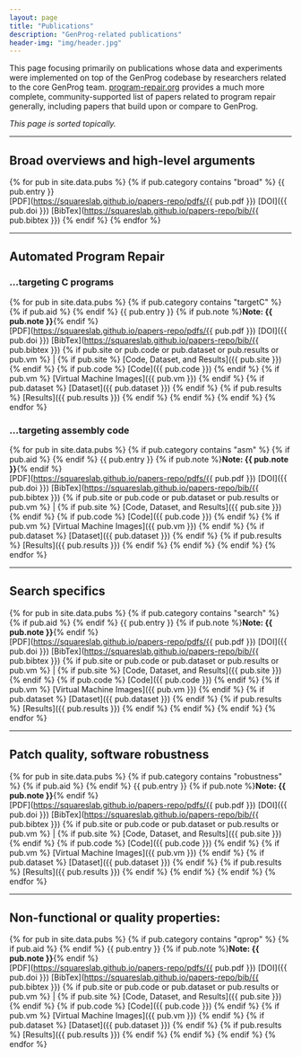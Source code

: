 ```yaml
---
layout: page
title: "Publications"
description: "GenProg-related publications"
header-img: "img/header.jpg"
---
```


This page focusing primarily on publications whose data and experiments were
implemented on top of the GenProg codebase by researchers related to the core
GenProg team.  [program-repair.org](http://program-repair.org/) provides a much
more complete, community-supported list of papers related to program repair
generally, including papers that build upon or compare to GenProg.

*This page is sorted topically.*


---

Broad overviews and high-level arguments
-------------------------


{% for pub in site.data.pubs %} {% if pub.category contains "broad" %}
{{ pub.entry }}  
[PDF](https://squareslab.github.io/papers-repo/pdfs/{{ pub.pdf }})
[DOI]({{ pub.doi }})
[BibTex](https://squareslab.github.io/papers-repo/bib/{{ pub.bibtex }}) 
{% endif %} {% endfor %}



---

Automated Program Repair
-------------------------

### ...targeting C programs

{% for pub in site.data.pubs %} {% if pub.category contains "targetC" %}
{% if pub.aid %} <a id="{{ pub.aid }}"></a>{% endif %}
{{ pub.entry }} {% if pub.note %}**Note: {{ pub.note }}**{% endif %}  
[PDF](https://squareslab.github.io/papers-repo/pdfs/{{ pub.pdf }})
[DOI]({{ pub.doi }})
[BibTex](https://squareslab.github.io/papers-repo/bib/{{ pub.bibtex }}) 
{% if pub.site or pub.code or pub.dataset or pub.results or pub.vm %} |
{% if pub.site %} [Code, Dataset, and Results]({{ pub.site }}) {% endif %} {% if pub.code %}  [Code]({{ pub.code }}) {% endif %}  {% if pub.vm %} [Virtual Machine Images]({{ pub.vm }})
{% endif %} {% if pub.dataset %} [Dataset]({{ pub.dataset }}) {% endif %} {% if pub.results %}  [Results]({{ pub.results }}) {% endif %}
{% endif %} 
{% endif %}
{% endfor %}

### ...targeting assembly code


{% for pub in site.data.pubs %} {% if pub.category contains "asm" %}
{% if pub.aid %} <a id="{{ pub.aid }}"></a>{% endif %}
{{ pub.entry }} {% if pub.note %}**Note: {{ pub.note }}**{% endif %}  
[PDF](https://squareslab.github.io/papers-repo/pdfs/{{ pub.pdf }})
[DOI]({{ pub.doi }})
[BibTex](https://squareslab.github.io/papers-repo/bib/{{ pub.bibtex }}) 
{% if pub.site or pub.code or pub.dataset or pub.results or pub.vm %} |
{% if pub.site %} [Code, Dataset, and Results]({{ pub.site }}) {% endif %} {% if pub.code %}  [Code]({{ pub.code }}) {% endif %}  {% if pub.vm %} [Virtual Machine Images]({{ pub.vm }})
{% endif %} {% if pub.dataset %} [Dataset]({{ pub.dataset }}) {% endif %} {% if pub.results %}  [Results]({{ pub.results }}) {% endif %}
{% endif %} 
{% endif %}
{% endfor %}

---

Search specifics
-----------------

{% for pub in site.data.pubs %} {% if pub.category contains "search" %}
{% if pub.aid %} <a id="{{ pub.aid }}"></a>{% endif %}
{{ pub.entry }} {% if pub.note %}**Note: {{ pub.note }}**{% endif %}  
[PDF](https://squareslab.github.io/papers-repo/pdfs/{{ pub.pdf }})
[DOI]({{ pub.doi }})
[BibTex](https://squareslab.github.io/papers-repo/bib/{{ pub.bibtex }}) 
{% if pub.site or pub.code or pub.dataset or pub.results or pub.vm %} |
{% if pub.site %} [Code, Dataset, and Results]({{ pub.site }}) {% endif %} {% if pub.code %}  [Code]({{ pub.code }}) {% endif %}  {% if pub.vm %} [Virtual Machine Images]({{ pub.vm }})
{% endif %} {% if pub.dataset %} [Dataset]({{ pub.dataset }}) {% endif %} {% if pub.results %}  [Results]({{ pub.results }}) {% endif %}
{% endif %} 
{% endif %}
{% endfor %}

---

Patch quality, software robustness
-----------------------------------

{% for pub in site.data.pubs %} {% if pub.category contains "robustness" %}
{% if pub.aid %} <a id="{{ pub.aid }}"></a>{% endif %}
{{ pub.entry }} {% if pub.note %}**Note: {{ pub.note }}**{% endif %}  
[PDF](https://squareslab.github.io/papers-repo/pdfs/{{ pub.pdf }})
[DOI]({{ pub.doi }})
[BibTex](https://squareslab.github.io/papers-repo/bib/{{ pub.bibtex }}) 
{% if pub.site or pub.code or pub.dataset or pub.results or pub.vm %} |
{% if pub.site %} [Code, Dataset, and Results]({{ pub.site }}) {% endif %} {% if pub.code %}  [Code]({{ pub.code }}) {% endif %}  {% if pub.vm %} [Virtual Machine Images]({{ pub.vm }})
{% endif %} {% if pub.dataset %} [Dataset]({{ pub.dataset }}) {% endif %} {% if pub.results %}  [Results]({{ pub.results }}) {% endif %}
{% endif %} 
{% endif %}
{% endfor %}

---

Non-functional or quality properties:
-------------------------------------

{% for pub in site.data.pubs %} {% if pub.category contains "qprop" %}
{% if pub.aid %} <a id="{{ pub.aid }}"></a>{% endif %}
{{ pub.entry }} {% if pub.note %}**Note: {{ pub.note }}**{% endif %}  
[PDF](https://squareslab.github.io/papers-repo/pdfs/{{ pub.pdf }})
[DOI]({{ pub.doi }})
[BibTex](https://squareslab.github.io/papers-repo/bib/{{ pub.bibtex }}) 
{% if pub.site or pub.code or pub.dataset or pub.results or pub.vm %} |
{% if pub.site %} [Code, Dataset, and Results]({{ pub.site }}) {% endif %} {% if pub.code %}  [Code]({{ pub.code }}) {% endif %}  {% if pub.vm %} [Virtual Machine Images]({{ pub.vm }})
{% endif %} {% if pub.dataset %} [Dataset]({{ pub.dataset }}) {% endif %} {% if pub.results %}  [Results]({{ pub.results }}) {% endif %}
{% endif %} 
{% endif %}
{% endfor %}
